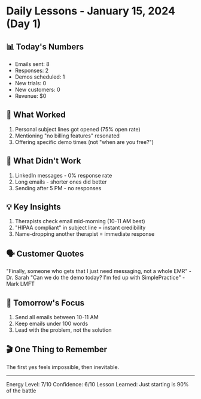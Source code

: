 # Daily Lessons - January 15, 2024 (Day 1)

## 📊 Today's Numbers
- Emails sent: 8
- Responses: 2
- Demos scheduled: 1
- New trials: 0
- New customers: 0
- Revenue: $0

## 🎯 What Worked
1. Personal subject lines got opened (75% open rate)
2. Mentioning "no billing features" resonated 
3. Offering specific demo times (not "when are you free?")

## 😤 What Didn't Work
1. LinkedIn messages - 0% response rate
2. Long emails - shorter ones did better
3. Sending after 5 PM - no responses

## 💡 Key Insights
1. Therapists check email mid-morning (10-11 AM best)
2. "HIPAA compliant" in subject line = instant credibility
3. Name-dropping another therapist = immediate response

## 🗣 Customer Quotes
"Finally, someone who gets that I just need messaging, not a whole EMR" - Dr. Sarah
"Can we do the demo today? I'm fed up with SimplePractice" - Mark LMFT

## 📝 Tomorrow's Focus
1. Send all emails between 10-11 AM
2. Keep emails under 100 words
3. Lead with the problem, not the solution

## 🎬 One Thing to Remember
The first yes feels impossible, then inevitable.

---

Energy Level: 7/10
Confidence: 6/10
Lesson Learned: Just starting is 90% of the battle
